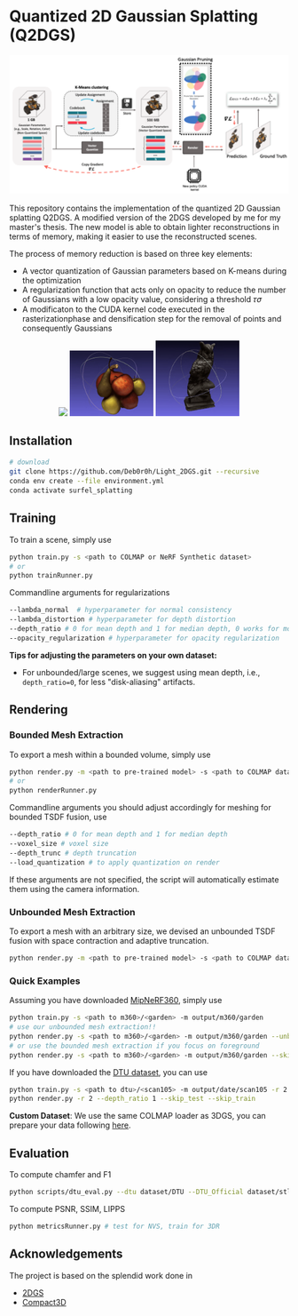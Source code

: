 # Quantized 2D Gaussian Splatting (Q2DGS)



![Teaser image](assets/scheme.png)

This repository contains the implementation of the quantized 2D Gaussian splatting Q2DGS. A modified version of the 2DGS developed by me for my master's thesis. The new model is able to obtain lighter reconstructions in terms of memory, making it easier to use the reconstructed scenes.

The process of memory reduction is based on three key elements:
- A vector quantization of Gaussian parameters based on K-means during the optimization
- A regularization function that acts only on opacity to reduce the number of Gaussians with a low opacity value, considering a threshold 𝜏𝜎
- A modificaton to the CUDA kernel code executed in the rasterizationphase and densification step for the removal of points and consequently Gaussians

<p align="center">
  <img src="assets/orso.gif" width="30%" />
  <img src="assets/frutta.gif" width="30%" />
  <img src="assets/gufo.gif" width="30%" />
</p>


## Installation

```bash
# download
git clone https://github.com/Deb0r0h/Light_2DGS.git --recursive
conda env create --file environment.yml
conda activate surfel_splatting
```
## Training
To train a scene, simply use
```bash
python train.py -s <path to COLMAP or NeRF Synthetic dataset>
# or
python trainRunner.py
```
Commandline arguments for regularizations
```bash
--lambda_normal  # hyperparameter for normal consistency
--lambda_distortion # hyperparameter for depth distortion
--depth_ratio # 0 for mean depth and 1 for median depth, 0 works for most cases
--opacity_regularization # hyperparameter for opacity regularization
```
**Tips for adjusting the parameters on your own dataset:**
- For unbounded/large scenes, we suggest using mean depth, i.e., ``depth_ratio=0``,  for less "disk-aliasing" artifacts.

## Rendering
### Bounded Mesh Extraction
To export a mesh within a bounded volume, simply use
```bash
python render.py -m <path to pre-trained model> -s <path to COLMAP dataset>
# or
python renderRunner.py
```
Commandline arguments you should adjust accordingly for meshing for bounded TSDF fusion, use
```bash
--depth_ratio # 0 for mean depth and 1 for median depth
--voxel_size # voxel size
--depth_trunc # depth truncation
--load_quantization # to apply quantization on render
```
If these arguments are not specified, the script will automatically estimate them using the camera information.
### Unbounded Mesh Extraction
To export a mesh with an arbitrary size, we devised an unbounded TSDF fusion with space contraction and adaptive truncation.
```bash
python render.py -m <path to pre-trained model> -s <path to COLMAP dataset> --mesh_res 1024
```

### Quick Examples
Assuming you have downloaded [MipNeRF360](https://jonbarron.info/mipnerf360/), simply use
```bash
python train.py -s <path to m360>/<garden> -m output/m360/garden
# use our unbounded mesh extraction!!
python render.py -s <path to m360>/<garden> -m output/m360/garden --unbounded --skip_test --skip_train --mesh_res 1024
# or use the bounded mesh extraction if you focus on foreground
python render.py -s <path to m360>/<garden> -m output/m360/garden --skip_test --skip_train --mesh_res 1024
```
If you have downloaded the [DTU dataset](https://drive.google.com/drive/folders/1SJFgt8qhQomHX55Q4xSvYE2C6-8tFll9), you can use
```bash
python train.py -s <path to dtu>/<scan105> -m output/date/scan105 -r 2 --depth_ratio 1
python render.py -r 2 --depth_ratio 1 --skip_test --skip_train
```
**Custom Dataset**: We use the same COLMAP loader as 3DGS, you can prepare your data following [here](https://github.com/graphdeco-inria/gaussian-splatting?tab=readme-ov-file#processing-your-own-scenes). 

## Evaluation
To compute chamfer and F1
```bash
python scripts/dtu_eval.py --dtu dataset/DTU --DTU_Official dataset/stl --skip_training --skip_rendering --output_path ./output/date
```
To compute PSNR, SSIM, LIPPS
```bash
python metricsRunner.py # test for NVS, train for 3DR
```


## Acknowledgements
The project is based on the splendid work done in 
- [2DGS](https://github.com/hbb1/2d-gaussian-splatting)
- [Compact3D](https://github.com/UCDvision/compact3d/tree/main)

